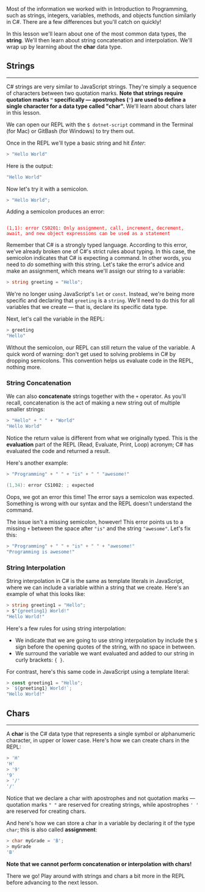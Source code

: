 Most of the information we worked with in Introduction to Programming, such as strings, integers, variables, methods, and objects function similarly in C#. There are a few differences but you'll catch on quickly! 

In this lesson we'll learn about one of the most common data types, the **string**. We'll then learn about string concatenation and interpolation. We'll wrap up by learning about the **char** data type.

## Strings
---

C# strings are very similar to JavaScript strings. They're simply a sequence of characters between two quotation marks. **Note that strings require quotation marks `"` specifically — apostrophes (`'`) are used to define a single character for a data type called "char".** We'll learn about chars later in this lesson.

We can open our REPL with the `$ dotnet-script` command in the Terminal (for Mac) or GitBash (for Windows) to try them out.

Once in the REPL we'll type a basic string and hit _Enter_:

```csharp
> "Hello World"
```

Here is the output:

```csharp
"Hello World"
```

Now let's try it with a semicolon.

```csharp
> "Hello World";
```

Adding a semicolon produces an error:

<code style="color:red">
(1,1): error CS0201: Only assignment, call, increment, decrement, await, and new object expressions can be used as a statement
</code>

Remember that C# is a strongly typed language. According to this error, we've already broken one of C#'s strict rules about typing. In this case, the semicolon indicates that C# is expecting a command. In other words, you need to _do_ something with this string. Let's take the error's advice and make an assignment, which means we'll assign our string to a variable:

```csharp
> string greeting = "Hello";
```

We're no longer using JavaScript's `let` or `const`. Instead, we're being more specific and declaring that `greeting` is a `string`. We'll need to do this for all variables that we create — that is, declare its specific data type. 

Next, let's call the variable in the REPL:

```csharp
> greeting
"Hello"
```

Without the semicolon, our REPL can still return the value of the variable. A quick word of warning: don't get used to solving problems in C# by dropping semicolons. This convention helps us evaluate code in the REPL, nothing more.

### String Concatenation

We can also **concatenate** strings together with the `+` operator. As you'll recall, concatenation is the act of making a new string out of multiple smaller strings:

```csharp
> "Hello" + " " + "World"
"Hello World"
```

Notice the return value is different from what we originally typed. This is the **evaluation** part of the REPL (Read, Evaluate, Print, Loop) acronym; C# has evaluated the code and returned a result.

Here's another example:

```csharp
> "Programming" + " " + "is" + " " "awesome!"

(1,34): error CS1002: ; expected
```

Oops, we got an error this time! The error says a semicolon was expected. Something is wrong with our syntax and the REPL doesn't understand the command.

The issue isn't a missing semicolon, however! This error points us to a missing `+` between the space after `"is"` and the string `"awesome"`. Let's fix this:

```csharp
> "Programming" + " " + "is" + " " + "awesome!"
"Programming is awesome!"
```

### String Interpolation

String interpolation in C# is the same as template literals in JavaScript, where we can include a variable within a string that we create. Here's an example of what this looks like:

```csharp
> string greeting1 = "Hello";
> $"{greeting1} World!"
"Hello World!"
```

Here's a few rules for using string interpolation:

* We indicate that we are going to use string interpolation by include the `$` sign before the opening quotes of the string, with no space in between.
* We surround the variable we want evaluated and added to our string in curly brackets: `{ }`.

For contrast, here's this same code in JavaScript using a template literal:

```javascript
> const greeting1 = "Hello";
> `${greeting1} World!`;
"Hello World!"
```

## Chars
---

A **char** is the C# data type that represents a single symbol or alphanumeric character, in upper or lower case. Here's how we can create chars in the REPL:

```csharp
> 'H'
'H'
> '9'
'9'
> '/'
'/'
```

Notice that we declare a char with apostrophes and not quotation marks — quotation marks `" "` are reserved for creating strings, while apostrophes `' '` are reserved for creating chars.

And here's how we can store a char in a variable by declaring it of the type `char`; this is also called **assignment**:

```csharp
> char myGrade = 'B';
> myGrade
'B'
```

**Note that we cannot perform concatenation or interpolation with chars!** 

There we go! Play around with strings and chars a bit more in the REPL before advancing to the next lesson.
